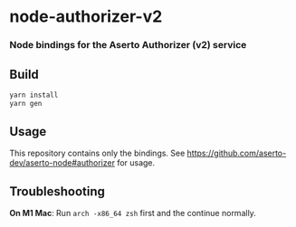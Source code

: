 # node-authorizer-v2

### Node bindings for the Aserto Authorizer (v2) service

## Build

```sh
yarn install
yarn gen
```

## Usage

This repository contains only the bindings.
See https://github.com/aserto-dev/aserto-node#authorizer for usage.


## Troubleshooting

**On M1 Mac**: Run `arch -x86_64 zsh` first and the continue normally.
